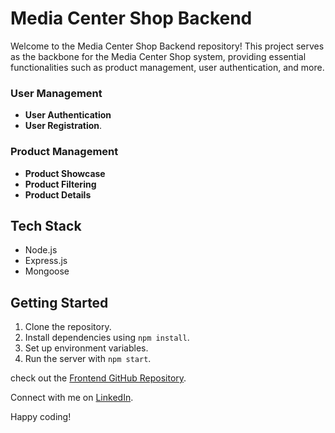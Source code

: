 # Media Center Shop Backend

Welcome to the Media Center Shop Backend repository! This project serves as the backbone for the Media Center Shop system, providing essential functionalities such as product management, user authentication, and more.

### User Management

- **User Authentication**
- **User Registration**.

### Product Management

- **Product Showcase**
- **Product Filtering**
- **Product Details**

## Tech Stack

- Node.js
- Express.js
- Mongoose

## Getting Started

1. Clone the repository.
2. Install dependencies using `npm install`.
3. Set up environment variables.
4. Run the server with `npm start`.

check out the [Frontend GitHub Repository](https://github.com/mdsajalali/MediaCenter-Frontend).

Connect with me on [LinkedIn](https://www.linkedin.com/in/mdsajalali/).

Happy coding!
